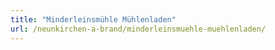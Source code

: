 ```yaml
---
title: "Minderleinsmühle Mühlenladen"
url: /neunkirchen-a-brand/minderleinsmuehle-muehlenladen/
---
```

